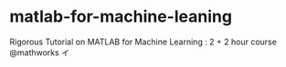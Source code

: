 # matlab-for-machine-leaning
Rigorous Tutorial on MATLAB for Machine Learning : 2 + 2 hour course @mathworks イ
